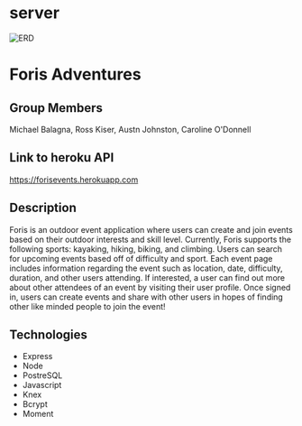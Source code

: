 # server
![ERD](https://www.lucidchart.com/publicSegments/view/c0677cbb-0922-424b-8bbe-548dae4c1608/image.jpeg)

# Foris Adventures

## Group Members
Michael Balagna, Ross Kiser, Austn Johnston, Caroline O'Donnell

## Link to heroku API
https://forisevents.herokuapp.com

## Description
Foris is an outdoor event application where users can create and join events based on their outdoor interests and skill level. Currently, Foris supports the following sports: kayaking, hiking, biking, and climbing. Users can search for upcoming events based off of difficulty and sport. Each event page includes information regarding the event such as location, date, difficulty, duration, and other users attending. If interested, a user can find out more about other attendees of an event by visiting their user profile. Once signed in, users can create events and share with other users in hopes of finding other like minded people to join the event!

## Technologies
* Express
* Node
* PostreSQL
* Javascript
* Knex
* Bcrypt
* Moment
